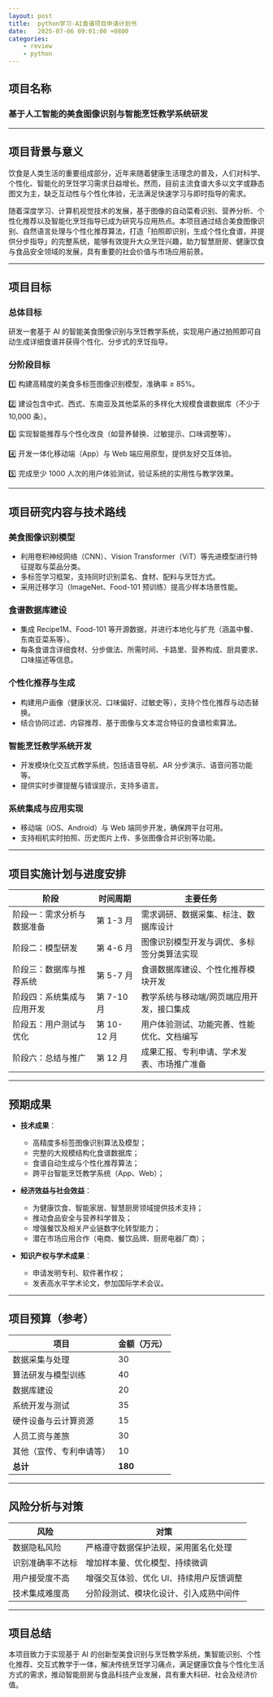 ```yaml
---
layout: post
title:  python学习-AI食谱项目申请计划书
date:   2025-07-06 09:01:00 +0800
categories: 
    - review
    - python
---
```


## 项目名称

### 基于人工智能的美食图像识别与智能烹饪教学系统研发
---

## 项目背景与意义

饮食是人类生活的重要组成部分，近年来随着健康生活理念的普及，人们对科学、个性化、智能化的烹饪学习需求日益增长。然而，目前主流食谱大多以文字或静态图文为主，缺乏互动性与个性化体验，无法满足快速学习与即时指导的需求。

随着深度学习、计算机视觉技术的发展，基于图像的自动菜肴识别、营养分析、个性化推荐以及智能化烹饪指导已成为研究与应用热点。本项目通过结合美食图像识别、自然语言处理与个性化推荐算法，打造「拍照即识别，生成个性化食谱，并提供分步指导」的完整系统，能够有效提升大众烹饪兴趣，助力智慧厨房、健康饮食与食品安全领域的发展，具有重要的社会价值与市场应用前景。

---

## 项目目标

### 总体目标

研发一套基于 AI 的智能美食图像识别与烹饪教学系统，实现用户通过拍照即可自动生成详细食谱并获得个性化、分步式的烹饪指导。

### 分阶段目标

1️⃣ 构建高精度的美食多标签图像识别模型，准确率 ≥ 85%。

2️⃣ 建设包含中式、西式、东南亚及其他菜系的多样化大规模食谱数据库（不少于 10,000 条）。

3️⃣ 实现智能推荐与个性化改良（如营养替换、过敏提示、口味调整等）。

4️⃣ 开发一体化移动端（App）与 Web 端应用原型，提供友好交互体验。
                                       
5️⃣ 完成至少 1000 人次的用户体验测试，验证系统的实用性与教学效果。

---

## 项目研究内容与技术路线

### 美食图像识别模型

* 利用卷积神经网络（CNN）、Vision Transformer（ViT）等先进模型进行特征提取与菜品分类。
* 多标签学习框架，支持同时识别菜名、食材、配料与烹饪方式。
* 采用迁移学习（ImageNet、Food-101 预训练）提高少样本场景性能。

### 食谱数据库建设

* 集成 Recipe1M、Food-101 等开源数据，并进行本地化与扩充（涵盖中餐、东南亚菜系等）。
* 每条食谱含详细食材、分步做法、所需时间、卡路里、营养构成、厨具要求、口味描述等信息。

###     个性化推荐与生成

* 构建用户画像（健康状况、口味偏好、过敏史等），支持个性化推荐与动态替换。
* 结合协同过滤、内容推荐、基于图像与文本混合特征的食谱检索算法。

### 智能烹饪教学系统开发

* 开发模块化交互式教学系统，包括语音导航、AR 分步演示、语音问答功能等。
* 提供实时步骤提醒与错误提示，支持多语言。

### 系统集成与应用实现

* 移动端（iOS、Android）与 Web 端同步开发，确保跨平台可用。
* 支持相机实时拍照、历史图片上传、多张图像合并识别等功能。

---

## 项目实施计划与进度安排

| 阶段            | 时间周期      | 主要任务                  |
| ------------- | --------- | --------------------- |
| 阶段一：需求分析与数据准备 | 第 1-3 月   | 需求调研、数据采集、标注、数据库设计    |
| 阶段二：模型研发      | 第 4-6 月   | 图像识别模型开发与调优、多标签分类算法实现 |
| 阶段三：数据库与推荐系统  | 第 5-7 月   | 食谱数据库建设、个性化推荐模块开发     |
| 阶段四：系统集成与应用开发 | 第 7-10 月  | 教学系统与移动端/网页端应用开发，接口集成 |
| 阶段五：用户测试与优化   | 第 10-12 月 | 用户体验测试、功能完善、性能优化、文档编写 |
| 阶段六：总结与推广     | 第 12 月    | 成果汇报、专利申请、学术发表、市场推广准备 |

---

## 预期成果

* **技术成果**：

  * 高精度多标签图像识别算法及模型；
  * 完整的大规模结构化食谱数据库；
  * 食谱自动生成与个性化推荐算法；
  * 跨平台智能烹饪教学系统（App、Web）；

* **经济效益与社会效益**：

  * 为健康饮食、智能家居、智慧厨房领域提供技术支持；
  * 推动食品安全与营养科学普及；
  * 增强餐饮及相关产业链数字化转型能力；
  * 潜在市场应用合作（电商、餐饮品牌、厨房电器厂商）；

* **知识产权与学术成果**：

  * 申请发明专利、软件著作权；
  * 发表高水平学术论文，参加国际学术会议。

---

## 项目预算（参考）

| 项目           | 金额（万元）  |
| ------------ | ------- |
| 数据采集与处理      | 30      |
| 算法研发与模型训练    | 40      |
| 数据库建设        | 20      |
| 系统开发与测试      | 35      |
| 硬件设备与云计算资源   | 15      |
| 人员工资与差旅      | 30      |
| 其他（宣传、专利申请等） | 10      |
| **总计**       | **180** |

---

## 风险分析与对策

| 风险       | 对策                    |
| -------- | --------------------- |
| 数据隐私风险   | 严格遵守数据保护法规，采用匿名化处理    |
| 识别准确率不达标 | 增加样本量、优化模型、持续微调       |
| 用户接受度不高  | 增强交互体验、优化 UI、持续用户反馈调整 |
| 技术集成难度高  | 分阶段测试、模块化设计、引入成熟中间件   |

---

## 项目总结

本项目致力于实现基于 AI 的创新型美食识别与烹饪教学系统，集智能识别、个性化推荐、交互式教学于一体，解决传统烹饪学习痛点，满足健康饮食与个性化生活方式的需求，推动智能厨房与食品科技产业发展，具有重大科研、社会及经济价值。
